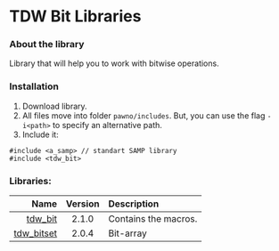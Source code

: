 # TDW Bit Libraries

### About the library
Library that will help you to work with bitwise operations.

### Installation
1. Download library.
2. All files move into folder `pawno/includes`. But, you can use the flag `-i<path>` to specify an alternative path.
3. Include it:
```PAWN
#include <a_samp> // standart SAMP library
#include <tdw_bit>
```

### Libraries:
| Name     | Version | Description |
|---------:|:-------:|:------------|
| [tdw_bit](https://github.com/TDW-org/samp-include-bit/blob/master/tdw_bit.inc)       | 2.1.0 | Contains the macros. |
| [tdw_bitset](https://github.com/TDW-org/samp-include-bit/blob/master/tdw_bitset.inc) | 2.0.4 | Bit-array |
